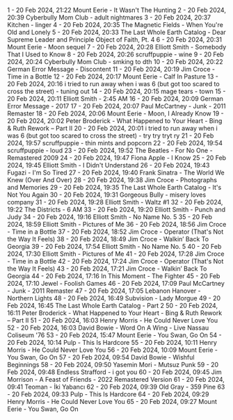 1 - 20 Feb 2024, 21:22	Mount Eerie - It Wasn't The Hunting
2 - 20 Feb 2024, 20:39	Cyberbully Mom Club - adult nightmares
3 - 20 Feb 2024, 20:37	Kitchen - linger
4 - 20 Feb 2024, 20:35	The Magnetic Fields - When You're Old and Lonely
5 - 20 Feb 2024, 20:33	The Last Whole Earth Catalog - Dear Supreme Leader and Principle Object of Faith, Pt. 4
6 - 20 Feb 2024, 20:31	Mount Eerie - Moon sequel
7 - 20 Feb 2024, 20:28	Elliott Smith - Somebody That I Used to Know
8 - 20 Feb 2024, 20:26	scruffpuppie - wine
9 - 20 Feb 2024, 20:24	Cyberbully Mom Club - smking to dth
10 - 20 Feb 2024, 20:22	German Error Message - Discontent
11 - 20 Feb 2024, 20:19	Jim Croce - Time in a Bottle
12 - 20 Feb 2024, 20:17	Mount Eerie - Calf In Pasture
13 - 20 Feb 2024, 20:16	i tried to run away when i was 6 (but got too scared to cross the street) - tuning out
14 - 20 Feb 2024, 20:15	mage tears - town
15 - 20 Feb 2024, 20:11	Elliott Smith - 2:45 AM
16 - 20 Feb 2024, 20:09	German Error Message - 2017
17 - 20 Feb 2024, 20:07	Paul McCartney - Junk - 2011 Remaster
18 - 20 Feb 2024, 20:06	Mount Eerie - Moon, I Already Know
19 - 20 Feb 2024, 20:02	Peter Broderick - What Happened to Your Heart - Bing & Ruth Rework – Part II
20 - 20 Feb 2024, 20:01	i tried to run away when i was 6 (but got too scared to cross the street) - try try tryt ry
21 - 20 Feb 2024, 19:57	scruffpuppie - thin mints and popcorn
22 - 20 Feb 2024, 19:54	scruffpuppie - loud
23 - 20 Feb 2024, 19:52	The Beatles - For No One - Remastered 2009
24 - 20 Feb 2024, 19:47	Fiona Apple - I Know
25 - 20 Feb 2024, 19:45	Elliott Smith - I Didn't Understand
26 - 20 Feb 2024, 19:43	Fugazi - I'm So Tired
27 - 20 Feb 2024, 19:40	Frank Sinatra - The World We Knew (Over And Over)
28 - 20 Feb 2024, 19:38	Jim Croce - Photographs and Memories
29 - 20 Feb 2024, 19:35	The Last Whole Earth Catalog - It's Not You Again
30 - 20 Feb 2024, 19:31	Gorgeous Bully - misery loves company
31 - 20 Feb 2024, 19:28	Elliott Smith - Waltz #1
32 - 20 Feb 2024, 19:22	The Districts - 6 AM
33 - 20 Feb 2024, 19:20	Elliott Smith - Punch and Judy
34 - 20 Feb 2024, 19:16	Elliott Smith - No Name No. 5
35 - 20 Feb 2024, 18:59	Elliott Smith - Pictures of Me
36 - 20 Feb 2024, 18:56	Jim Croce - Time in a Bottle
37 - 20 Feb 2024, 18:52	Jim Croce - Operator (That's Not the Way It Feels)
38 - 20 Feb 2024, 18:49	Jim Croce - Walkin’ Back To Georgia
39 - 20 Feb 2024, 17:54	Elliott Smith - No Name No. 5
40 - 20 Feb 2024, 17:30	Elliott Smith - Pictures of Me
41 - 20 Feb 2024, 17:28	Jim Croce - Time in a Bottle
42 - 20 Feb 2024, 17:24	Jim Croce - Operator (That's Not the Way It Feels)
43 - 20 Feb 2024, 17:21	Jim Croce - Walkin’ Back To Georgia
44 - 20 Feb 2024, 17:16	In This Moment - The Fighter
45 - 20 Feb 2024, 17:10	Jewel - Foolish Games
46 - 20 Feb 2024, 17:09	Paul McCartney - Junk - 2011 Remaster
47 - 20 Feb 2024, 17:05	Lebanon Hanover - Northern Lights
48 - 20 Feb 2024, 16:49	Subvision - Lady Morgue
49 - 20 Feb 2024, 16:45	The Last Whole Earth Catalog - Part 2
50 - 20 Feb 2024, 16:11	Peter Broderick - What Happened to Your Heart - Bing & Ruth Rework – Part II
51 - 20 Feb 2024, 16:03	Henry Morris - He Could Never Love You
52 - 20 Feb 2024, 16:03	David Bowie - Word On A Wing - Live Nassau Coliseum '76
53 - 20 Feb 2024, 15:47	Mount Eerie - You Swan, Go On
54 - 20 Feb 2024, 10:14	Pulp - This Is Hardcore
55 - 20 Feb 2024, 10:11	Henry Morris - He Could Never Love You
56 - 20 Feb 2024, 10:09	Mount Eerie - You Swan, Go On
57 - 20 Feb 2024, 09:54	David Bowie - Wishful Beginnings
58 - 20 Feb 2024, 09:50	Yasemin Mori - Mutsuz Punk
59 - 20 Feb 2024, 09:48	Endless Strafford - i got you
60 - 20 Feb 2024, 09:45	Jim Morrison - A Feast of Friends - 2022 Remastered Version
61 - 20 Feb 2024, 09:41	Teoman - İki Yabancı
62 - 20 Feb 2024, 09:39	Old Gray - 359 Pine
63 - 20 Feb 2024, 09:33	Pulp - This Is Hardcore
64 - 20 Feb 2024, 09:29	Henry Morris - He Could Never Love You
65 - 20 Feb 2024, 09:27	Mount Eerie - You Swan, Go On

